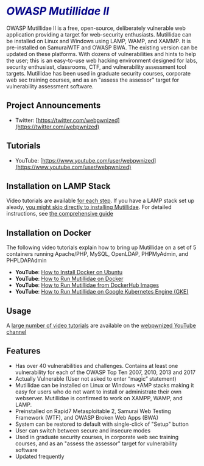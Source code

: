 # <span style="color:darkblue">*OWASP Mutillidae II*</span>

OWASP Mutillidae II is a free, open-source, deliberately vulnerable web application providing a target for web-security enthusiasts. Mutillidae can be installed on Linux and Windows using LAMP, WAMP, and XAMMP. It is pre-installed on SamuraiWTF and OWASP BWA. The existing version can be updated on these platforms. With dozens of vulnerabilities and hints to help the user; this is an easy-to-use web hacking environment designed for labs, security enthusiast, classrooms, CTF, and vulnerability assessment tool targets. Mutillidae has been used in graduate security courses, corporate web sec training courses, and as an "assess the assessor" target for vulnerability assessment software.

## Project Announcements

* Twitter: [https://twitter.com/webpwnized](https://twitter.com/webpwnized)

## Tutorials

* YouTube: [https://www.youtube.com/user/webpwnized](https://www.youtube.com/user/webpwnized)

## Installation on LAMP Stack

Video tutorials are available [for each step](README-INSTALLATION.md). If you have a LAMP stack set up
aleady, [you might skip directly to installing Mutillidae](https://www.youtube.com/watch?v=TcgeRab7ayM). For detailed instructions, see [the comprehensive guide](https://www.youtube.com/playlist?list=PLZOToVAK85MqxEyrjINe-LwDMhxJJKzmm)

## Installation on Docker

The following video tutorials explain how to bring up Mutillidae on a set of 5 containers running Apache/PHP, MySQL, OpenLDAP, PHPMyAdmin, and PHPLDAPAdmin
* **YouTube**: [How to Install Docker on Ubuntu](https://www.youtube.com/watch?v=Y_2JVREtDFk)
* **YouTube**: [How to Run Mutillidae on Docker](https://www.youtube.com/watch?v=9RH4l8ff-yg)
* **YouTube**: [How to Run Mutillidae from DockerHub Images](https://www.youtube.com/watch?v=c1nOSp3nagw)
* **YouTube**: [How to Run Mutillidae on Google Kubernetes Engine (GKE)](https://www.youtube.com/watch?v=uU1eEjrp93c)

## Usage

A [large number of video tutorials](https://www.youtube.com/playlist?list=PLZOToVAK85MrsyNmNp0yyUTBXqKRTh623) are available on the [webpwnized YouTube channel](https://www.youtube.com/user/webpwnized)

## Features

* Has over 40 vulnerabilities and challenges. Contains at least one vulnerability for each of the OWASP Top Ten 2007, 2010, 2013 and 2017
* Actually Vulnerable (User not asked to enter “magic” statement)
* Mutillidae can be installed on Linux or Windows *AMP stacks making it easy for users who do not want to install or administrate their own webserver. Mutillidae is confirmed to work on XAMPP, WAMP, and LAMP.
* Preinstalled on Rapid7 Metasploitable 2, Samurai Web Testing Framework (WTF), and OWASP Broken Web Apps (BWA)
* System can be restored to default with single-click of "Setup" button
* User can switch between secure and insecure modes
* Used in graduate security courses, in corporate web sec training courses, and as an "assess the assessor" target for vulnerability software
* Updated frequently
